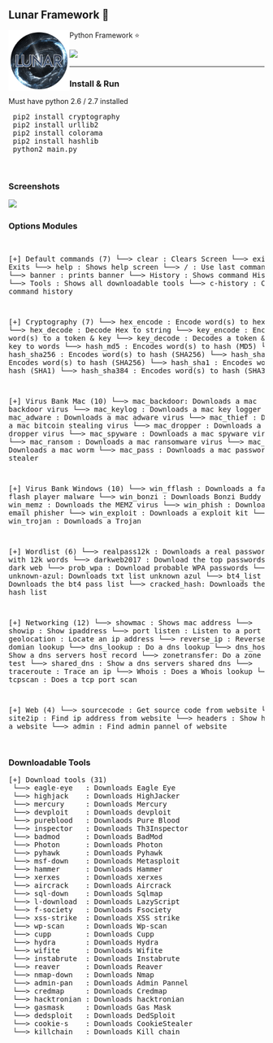 <h2>Lunar Framework 🌌 </h2>
<img align="left" width="120" height="120" src="logo.png">
<p> Python Framework ⭐</p>
<img src="https://img.shields.io/badge/Tested-Linux%20%26%20Windows-green.svg">
<br>
<hr><h3> Install & Run</h3></hr>
<p> Must have python 2.6 / 2.7 installed <p>
<pre>
 pip2 install cryptography
 pip2 install urllib2
 pip2 install colorama
 pip2 install hashlib
 python2 main.py
 
 </pre>
 <h3> Screenshots </h3>
 <img src="https://i.imgur.com/nBANy5R.png"> 
 <h3>Options Modules</h3>
<pre>

[+] Default commands (7)
 └──> clear       : Clears Screen
 └──> exit        : Exits
 └──> help        : Shows help screen
 └──> /           : Use last command
 └──> banner      : prints banner
 └──> History     : Shows command History
 └──> Tools       : Shows all downloadable tools
 └──> c-history   : Clears command history
 
[+] Cryptography (7)
 └──> hex_encode  : Encode word(s) to hex
 └──> hex_decode  : Decode Hex to string
 └──> key_encode  : Encodes word(s) to a token & key
 └──> key_decode  : Decodes a token & key to words
 └──> hash_md5    : Encodes word(s) to hash (MD5)
 └──> hash_sha256 : Encodes word(s) to hash (SHA256)
 └──> hash_sha512 : Encodes word(s) to hash (SHA256)
 └──> hash_sha1   : Encodes word(s) to hash (SHA1)
 └──> hash_sha384 : Encodes word(s) to hash (SHA384)
 
[+] Virus Bank Mac  (10)
 └──>  mac_backdoor: Downloads a mac backdoor virus
 └──>  mac_keylog  : Downloads a mac key logger
 └──>  mac_adware  : Downloads a mac adware virus
 └──>  mac_thief   : Downloads a mac bitcoin stealing virus
 └──>  mac_dropper : Downloads a mac dropper virus
 └──>  mac_spyware : Downloads a mac spyware virus
 └──>  mac_ransom  : Downloads a mac ransomware virus
 └──>  mac_worm    : Downloads a mac worm
 └──>  mac_pass    : Downloads a mac password stealer
 
[+] Virus Bank Windows  (10)
 └──>  win_fflash  : Downloads a fake flash player malware
 └──>  win_bonzi   : Downloads Bonzi Buddy
 └──>  win_memz    : Downloads the MEMZ virus
 └──>  win_phish   : Downloads a email phisher
 └──>  win_exploit : Downloads a exploit kit
 └──>  win_trojan  : Downloads a Trojan
 
[+] Wordlist  (6)
 └──>  realpass12k : Downloads a real password list with 12k words
 └──>  darkweb2017 : Download the top passwords from the dark web
 └──>  prob_wpa    : Download probable WPA passwords
 └──>  unknown-azul: Downloads txt list unknown azul
 └──>  bt4_list    : Downloads the bt4 pass list
 └──>  cracked_hash: Downloads the cracked hash list
 
[+] Networking  (12)
 └──>  showmac     : Shows mac address
 └──>  showip      : Show ipaddress
 └──>  port listen : Listen to a port
 └──>  geolocation : Locate an ip address
 └──>  reverse_ip  : Reverse ip domian lookup
 └──>  dns_lookup  : Do a dns lookup
 └──>  dns_host_rec: Show a dns servers host record
 └──>  zonetransfer: Do a zone transfer test
 └──>  shared_dns  : Show a dns servers shared dns
 └──>  traceroute  : Trace an ip
 └──>  Whois       : Does a Whois lookup
 └──>  tcpscan     : Does a tcp port scan
 
[+] Web (4)
 └──>  sourcecode  : Get source code from website
 └──>  site2ip     : Find ip address from website
 └──>  headers     : Show headers of a website
 └──>  admin       : Find admin pannel of website
 
</pre>

<h3> Downloadable Tools </h3>
<pre>
[+] Download tools (31)
 └──> eagle-eye   : Downloads Eagle Eye
 └──> highjack    : Downloads HighJacker
 └──> mercury     : Downloads Mercury
 └──> devploit    : Downloads devploit
 └──> pureblood   : Downlaods Pure Blood
 └──> inspector   : Downloads Th3Inspector
 └──> badmod      : Downloads BadMod
 └──> Photon      : Downloads Photon
 └──> pyhawk      : Downloads Pyhawk
 └──> msf-down    : Downloads Metasploit
 └──> hammer      : Downloads Hammer
 └──> xerxes      : Downloads xerxes
 └──> aircrack    : Downloads Aircrack
 └──> sql-down    : Downloads Sqlmap
 └──> l-download  : Downloads LazyScript
 └──> f-society   : Downloads Fsociety
 └──> xss-strike  : Downloads XSS strike
 └──> wp-scan     : Downloads Wp-scan
 └──> cupp        : Downloads Cupp
 └──> hydra       : Downloads Hydra
 └──> wifite      : Downloads Wifite
 └──> instabrute  : Downloads Instabrute
 └──> reaver      : Downloads Reaver
 └──> nmap-down   : Downloads Nmap
 └──> admin-pan   : Downloads Admin Pannel
 └──> credmap     : Downloads Credmap
 └──> hacktronian : Downloads hacktronian
 └──> gasmask     : Downloads Gas Mask
 └──> dedsploit   : Downloads DedSploit
 └──> cookie-s    : Downloads CookieStealer
 └──> killchain   : Downloads Kill chain
</pre>
